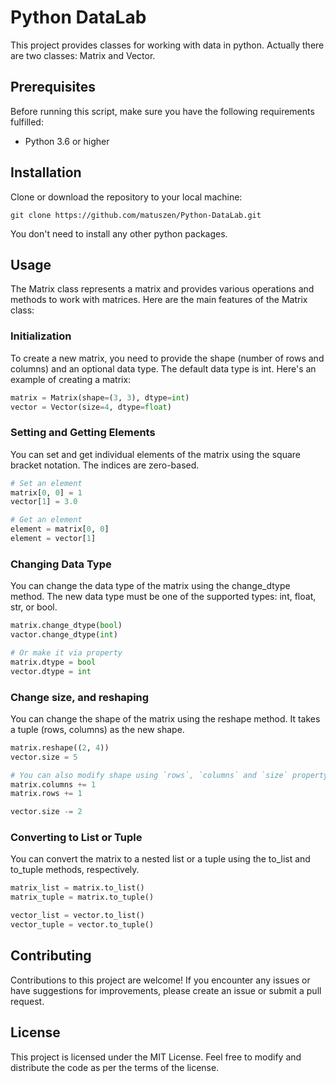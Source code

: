 # Python DataLab

This project provides classes for working with data in python. Actually there are two classes: Matrix and Vector.

## Prerequisites

Before running this script, make sure you have the following requirements fulfilled:

- Python 3.6 or higher

## Installation

Clone or download the repository to your local machine:

```shell
git clone https://github.com/matuszen/Python-DataLab.git
```

You don't need to install any other python packages.

## Usage

The Matrix class represents a matrix and provides various operations and methods to work with matrices. Here are the main features of the Matrix class:

### Initialization

To create a new matrix, you need to provide the shape (number of rows and columns) and an optional data type. The default data type is int. Here's an example of creating a matrix:

```python
matrix = Matrix(shape=(3, 3), dtype=int)
vector = Vector(size=4, dtype=float)
```

### Setting and Getting Elements

You can set and get individual elements of the matrix using the square bracket notation. The indices are zero-based.

```python
# Set an element
matrix[0, 0] = 1
vector[1] = 3.0

# Get an element
element = matrix[0, 0]
element = vector[1]
```

### Changing Data Type

You can change the data type of the matrix using the change_dtype method. The new data type must be one of the supported types: int, float, str, or bool.

```python
matrix.change_dtype(bool)
vactor.change_dtype(int)

# Or make it via property
matrix.dtype = bool
vector.dtype = int
```

### Change size, and reshaping

You can change the shape of the matrix using the reshape method. It takes a tuple (rows, columns) as the new shape.

```python
matrix.reshape((2, 4))
vector.size = 5

# You can also modify shape using `rows`, `columns` and `size` property
matrix.columns += 1
matrix.rows += 1

vector.size -= 2
```

### Converting to List or Tuple

You can convert the matrix to a nested list or a tuple using the to_list and to_tuple methods, respectively.

```python
matrix_list = matrix.to_list()
matrix_tuple = matrix.to_tuple()

vector_list = vector.to_list()
vector_tuple = vector.to_tuple()
```

## Contributing

Contributions to this project are welcome! If you encounter any issues or have suggestions for improvements, please create an issue or submit a pull request.

## License

This project is licensed under the MIT License. Feel free to modify and distribute the code as per the terms of the license.
